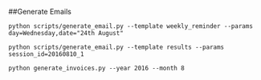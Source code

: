 ##Generate Emails

```
python scripts/generate_email.py --template weekly_reminder --params day=Wednesday,date="24th August"
```

```
python scripts/generate_email.py --template results --params session_id=20160810_1

```

```
python generate_invoices.py --year 2016 --month 8
```
